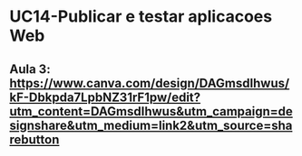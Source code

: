 # UC14-Publicar e testar aplicacoes Web

## Aula 3: https://www.canva.com/design/DAGmsdIhwus/kF-Dbkpda7LpbNZ31rF1pw/edit?utm_content=DAGmsdIhwus&utm_campaign=designshare&utm_medium=link2&utm_source=sharebutton
